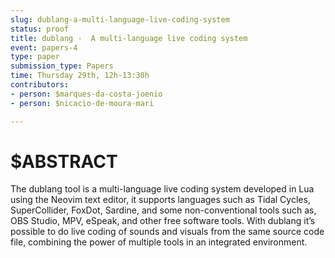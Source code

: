 ```yaml
---
slug: dublang-a-multi-language-live-coding-system
status: proof
title: dublang -  A multi-language live coding system
event: papers-4
type: paper
submission_type: Papers
time: Thursday 29th, 12h-13:30h
contributors:
- person: $marques-da-costa-joenio
- person: $nicacio-de-moura-mari

---
```


# $ABSTRACT

The dublang tool is a multi-language live coding system developed in
Lua using the Neovim text editor, it supports languages such as Tidal
Cycles, SuperCollider, FoxDot, Sardine, and some non-conventional tools
such as, OBS Studio, MPV, eSpeak, and other free software tools. With
dublang it’s possible to do live coding of sounds and visuals from the
same source code file, combining the power of multiple tools in an
integrated environment.

